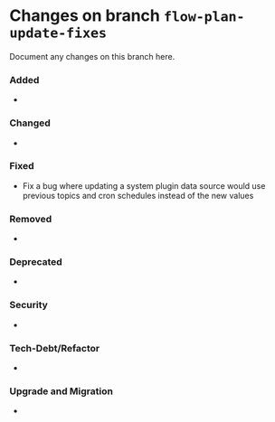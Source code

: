 # Changes on branch `flow-plan-update-fixes`
Document any changes on this branch here.
### Added
- 

### Changed
- 

### Fixed
- Fix a bug where updating a system plugin data source would use previous topics and cron schedules instead of the new values 

### Removed
- 

### Deprecated
- 

### Security
- 

### Tech-Debt/Refactor
- 

### Upgrade and Migration
- 
